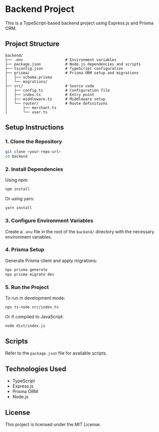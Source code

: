 
# Backend Project

This is a TypeScript-based backend project using Express.js and Prisma ORM.

## Project Structure

```
backend/
├── .env                   # Environment variables
├── package.json           # Node.js dependencies and scripts
├── tsconfig.json          # TypeScript configuration
├── prisma/                # Prisma ORM setup and migrations
│   ├── schema.prisma
│   └── migrations/
├── src/                   # Source code
│   ├── config.ts          # Configuration file
│   ├── index.ts           # Entry point
│   ├── middleware.ts      # Middleware setup
│   └── router/            # Route definitions
│       ├── merchant.ts
│       └── user.ts
```

## Setup Instructions

### 1. Clone the Repository

```bash
git clone <your-repo-url>
cd backend
```

### 2. Install Dependencies

Using npm:

```bash
npm install
```

Or using yarn:

```bash
yarn install
```

### 3. Configure Environment Variables

Create a `.env` file in the root of the `backend/` directory with the necessary environment variables.

### 4. Prisma Setup

Generate Prisma client and apply migrations:

```bash
npx prisma generate
npx prisma migrate dev
```

### 5. Run the Project

To run in development mode:

```bash
npx ts-node src/index.ts
```

Or if compiled to JavaScript:

```bash
node dist/index.js
```

## Scripts

Refer to the `package.json` file for available scripts.

## Technologies Used

- TypeScript
- Express.js
- Prisma ORM
- Node.js

## License

This project is licensed under the MIT License.
